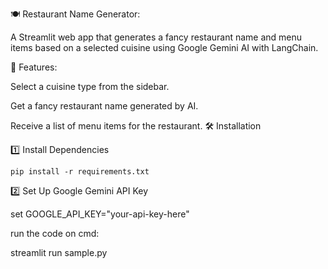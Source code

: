 🍽️ Restaurant Name Generator:

   A Streamlit web app that generates a fancy restaurant name and menu items based on a selected cuisine using Google Gemini AI with LangChain.
   
🚀 Features:

   Select a cuisine type from the sidebar.
   
   Get a fancy restaurant name generated by AI.
   
   Receive a list of menu items for the restaurant. 
🛠️ Installation

 1️⃣ Install Dependencies   

    pip install -r requirements.txt

2️⃣ Set Up Google Gemini API Key
   
 set GOOGLE_API_KEY="your-api-key-here"  

 run the code on cmd:
 
   streamlit run sample.py

